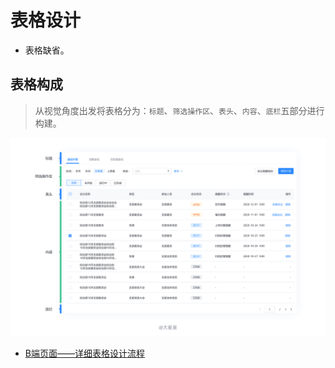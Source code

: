 # 表格设计

* 表格缺省。

## 表格构成

> 从视觉角度出发将表格分为：`标题`、`筛选操作区`、`表头`、`内容`、`底栏`五部分进行构建。

<img src="/assets/images/ui/01.png"/>

* [B端页面——详细表格设计流程](http://www.woshipm.com/pd/4689387.html)